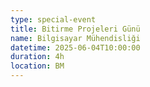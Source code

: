 ```yaml
---
type: special-event
title: Bitirme Projeleri Günü
name: Bilgisayar Mühendisliği
datetime: 2025-06-04T10:00:00
duration: 4h
location: BM
---
```


